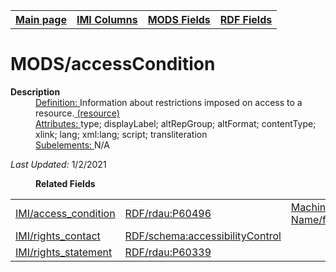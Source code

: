 <!DOCTYPE html>
<html>

<body>
<table style="width:100%">
  <tr>
    <th><a href="index.md">Main page</a></th>
	<th><a href="IMI.md">IMI Columns</a></th>
    <th><a href="MODS.md">MODS Fields</a></th>
    <th><a href="RDF.md">RDF Fields</a></th>
  </tr>
</table>

<h1>MODS/accessCondition</h1>
<dl>
  <dt><b>Description</b></dt>
  <dd><ins>Definition: </ins>Information about restrictions imposed on access to a resource.<a href="https://www.loc.gov/standards/mods/userguide/accesscondition.md"> (resource) </a></dd>
  <dd><ins>Attributes: </ins> type; displayLabel; altRepGroup; altFormat; contentType; xlink; lang; xml:lang; script; transliteration</dd>
  <dd><ins>Subelements: </ins> N/A</dd>
<dl>
	<p><i>Last Updated: </i>1/2/2021</p>
</dl>
<dl>
	<dd><b>Related Fields</b></dd>
		<table>
		   <tr>
				<td><a href="access_condition.md">IMI/access_condition</a></td>
				<td><a href="rdf.rdau.p60496.md">RDF/rdau:P60496</a></td>
				<td><a href="workbench_field_limited_access.md">Machine Name/field_limited_access</a></td>
			</tr>
			<tr>
				<td><a href="rights.md">IMI/rights_contact</a></td>
				<td><a href="rdf.accessibilityControl.md">RDF/schema:accessibilityControl</a></td>
			</tr>
			<tr>
				<td><a href="rights_statement.md">IMI/rights_statement</a></td>
				<td><a href="rdf.rdau.P60339.md">RDF/rdau:P60339</a></td>
			</tr>
		</table>
</dl>
</body>
</html>